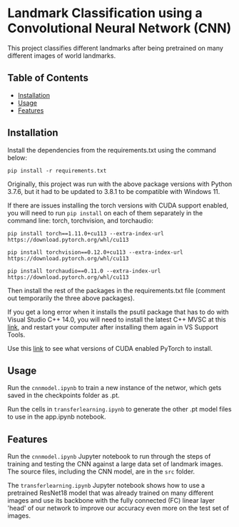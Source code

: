 # Landmark Classification using a Convolutional Neural Network (CNN)

This project classifies different landmarks after being pretrained on many different images of world landmarks.

## Table of Contents
- [Installation](#installation)
- [Usage](#usage)
- [Features](#features)

## Installation

Install the dependencies from the requirements.txt using the command below:
```shell
pip install -r requirements.txt
```

Originally, this project was run with the above package versions with Python 3.7.6, but it had to be updated to 3.8.1 to be compatible with Windows 11.

If there are issues installing the torch versions with CUDA support enabled, you will need to run `pip install` on each of them separately in the command line: torch, torchvision, and torchaudio:
```shell
pip install torch==1.11.0+cu113 --extra-index-url https://download.pytorch.org/whl/cu113
```
```shell
pip install torchvision==0.12.0+cu113 --extra-index-url https://download.pytorch.org/whl/cu113
```
```shell
pip install torchaudio==0.11.0 --extra-index-url https://download.pytorch.org/whl/cu113
```
Then install the rest of the packages in the requirements.txt file (comment out temporarily the three above packages).

If you get a long error when it installs the psutil package that has to do with Visual Studio C++ 14.0, you will need to install the latest C++ MVSC at this [link](https://visualstudio.microsoft.com/visual-cpp-build-tools/), and restart your computer after installing them again in VS Support Tools.

Use this [link](https://pytorch.org/get-started/previous-versions/) to see what versions of CUDA enabled PyTorch to install.

## Usage

Run the `cnnmodel.ipynb` to train a new instance of the networ, which gets saved in the checkpoints folder as .pt.

Run the cells in `transferlearning.ipynb` to generate the other .pt model files to use in the app.ipynb notebook.

## Features

Run the `cnnmodel.ipynb` Jupyter notebook to run through the steps of training and testing the CNN against a large data set of landmark images. The source files, including the CNN model, are in the `src` folder.

The `transferlearning.ipynb` Jupyter notebook shows how to use a pretrained ResNet18 model that was already trained on many different images and use its backbone with the fully connected (FC) linear layer 'head' of our network to improve our accuracy even more on the test set of images.